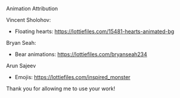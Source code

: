 Animation Attribution

Vincent Sholohov:

- Floating hearts: https://lottiefiles.com/15481-hearts-animated-bg



Bryan Seah:

- Bear animations: https://lottiefiles.com/bryanseah234



Arun Sajeev

- Emojis: https://lottiefiles.com/inspired_monster



Thank you for allowing me to use your work!